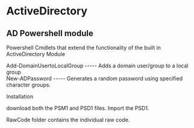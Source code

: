 # ActiveDirectory
## AD Powershell module

Powershell Cmdlets that extend the functionality of the built in ActiveDirectory Module

Add-DomainUsertoLocalGroup ----- Adds a domain user/group to a local group   
New-ADPassword ----- Generates a random password using specified character groups.

Installation

download both the PSM1 and PSD1 files.  Import the PSD1.

RawCode folder contains the individual raw code.
